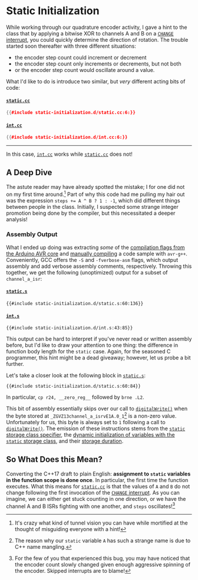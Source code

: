 # Static Initialization

While working through our quadrature encoder activity, I gave a hint to the class that by applying a bitwise XOR to channels A and B on a [`CHANGE` interrupt], you could quickly determine the direction of rotation.
The trouble started soon thereafter with three different situations:

- the encoder step count could increment or decrement
- the encoder step count only increments or decrements, but not both
- or the encoder step count would oscillate around a value.

What I'd like to do is introduce two similar, but *very* different acting bits of code:

#### [`static.cc`]

```cpp
{{#include static-initialization.d/static.cc:6:}}
```

#### [`int.cc`]

```cpp
{{#include static-initialization.d/int.cc:6:}}
```

---

In this case, [`int.cc`] works while [`static.cc`] does not!

## A Deep Dive

The astute reader may have already spotted the mistake; I for one did not on my first time around.[^tunnel-vission]
Part of why this code had me pulling my hair out was the expression `steps += A ^ B ? 1 : -1`, which did different things between people in the class.
Initially, I suspected some strange integer promotion being done by the compiler, but this necessitated a deeper analysis!

### Assembly Output

What I ended up doing was extracting *some* of the [compilation flags from the Arduino AVR core] and [manually compiling] a code sample with `avr-g++`.
Conveniently, GCC offers the `-S` and `-fverbose-asm` flags, which output assembly and add verbose assembly comments, respectively.
Throwing this together, we get the following (unoptimized) output for a subset of `channel_a_isr`:

#### [`static.s`]

```
{{#include static-initialization.d/static.s:60:136}}
```

#### [`int.s`]

```
{{#include static-initialization.d/int.s:43:85}}
```

This output can be hard to interpret if you've never read or written assembly before, but I'd like to draw your attention to one thing: the difference in function body length for the `static` case.
Again, for the seasoned C programmer, this hint might be a dead giveaway; however, let us probe a bit further.

Let's take a closer look at the following block in [`static.s`]:

```
{{#include static-initialization.d/static.s:60:84}}
```

In particular, `cp r24, __zero_reg__` followed by `brne .L2`.

This bit of assembly essentially skips over our call to [`digitalWrite()`] when the byte stored at `_ZGVZ13channel_a_isrvE1A.0_1`[^name-mangling] is a non-zero value.
Unfortunately for us, this byte is always set to `1` following a call to [`digitalWrite()`].
The emission of these instructions stems from the [`static` storage class specifier], the [dynamic initialization of variables with the `static` storage class], and their [storage duration].

## So What Does this Mean?

Converting the C++17 draft to plain English: **assignment to `static` variables in the function scope is done once**.
In particular, the first time the function executes.
What this means for [`static.cc`] is that the values of `A` and `B` do not change following the first invocation of the [`CHANGE` interrupt].
As you can imagine, we can either get stuck counting in one direction, or we have the channel A and B ISRs fighting with one another, and `steps` oscillates![^oscillations]

[^tunnel-vission]: It's crazy what kind of tunnel vision you can have while mortified at the thought of misguiding everyone with a hint!

[^name-mangling]: The reason why our `static` variable `A` has such a strange name is due to C++ name mangling.

[^oscillations]: For the few of you that experienced this bug, you may have noticed that the encoder count slowly changed given enough aggressive spinning of the encoder. Skipped interrupts are to blame!

[compilation flags from the arduino avr core]: https://github.com/arduino/ArduinoCore-avr/blob/1.8.6/platform.txt
[dynamic initialization of variables with the `static` storage class]: https://timsong-cpp.github.io/cppwp/n4659/stmt.dcl#4
[manually compiling]: https://github.com/jacobkoziej/cu-summer-stem-embedded-systems/blob/master/src/bug-hall-of-fame/static-initialization.d/Makefile
[storage duration]: https://timsong-cpp.github.io/cppwp/n4659/basic.stc.static#def:static_storage_duration
[`change` interrupt]: https://docs.arduino.cc/language-reference/en/functions/external-interrupts/attachInterrupt/#parameters
[`digitalwrite()`]: https://docs.arduino.cc/language-reference/en/functions/digital-io/digitalwrite/
[`int.cc`]: https://github.com/jacobkoziej/cu-summer-stem-embedded-systems/blob/master/src/bug-hall-of-fame/static-initialization.d/int.cc
[`int.s`]: https://github.com/jacobkoziej/cu-summer-stem-embedded-systems/blob/master/src/bug-hall-of-fame/static-initialization.d/int.s
[`static.cc`]: https://github.com/jacobkoziej/cu-summer-stem-embedded-systems/blob/master/src/bug-hall-of-fame/static-initialization.d/static.cc
[`static.s`]: https://github.com/jacobkoziej/cu-summer-stem-embedded-systems/blob/master/src/bug-hall-of-fame/static-initialization.d/static.s
[`static` storage class specifier]: https://timsong-cpp.github.io/cppwp/n4659/dcl.stc#4
